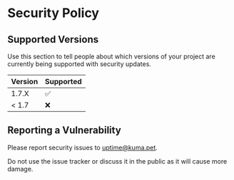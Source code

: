 # Security Policy

## Supported Versions

Use this section to tell people about which versions of your project are
currently being supported with security updates.

| Version | Supported          |
| ------- | ------------------ |
| 1.7.X  | :white_check_mark: |
| < 1.7  | ❌ |

## Reporting a Vulnerability
Please report security issues to uptime@kuma.pet.

Do not use the issue tracker or discuss it in the public as it will cause more damage.
